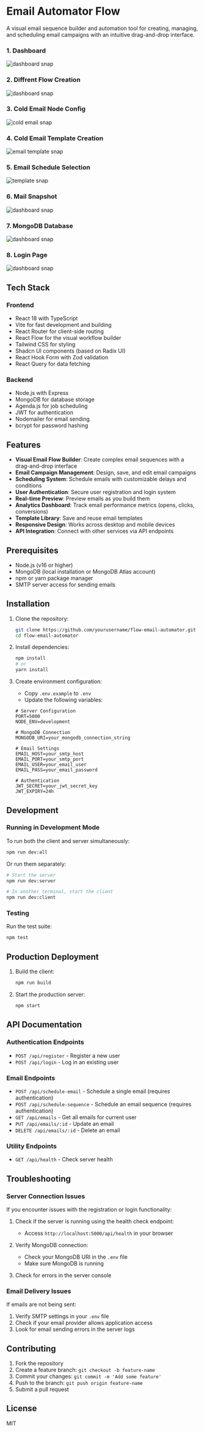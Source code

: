 # Email Automator Flow

A visual email sequence builder and automation tool for creating, managing, and scheduling email campaigns with an intuitive drag-and-drop interface.
### 1. Dashboard
![dashboard snap](https://github.com/PranayHaldiya/email-flow-automator/blob/main/public/Screenshot%202025-04-03%20200313.png)

### 2. Diffrent Flow Creation
![dashboard snap](https://github.com/PranayHaldiya/email-flow-automator/blob/main/public/Screenshot%202025-04-03%20200325.png)

### 3. Cold Email Node Config
![cold email snap](https://github.com/PranayHaldiya/email-flow-automator/blob/main/public/Screenshot%202025-04-03%20200358.png)

### 4. Cold Email Template Creation 
![email template snap](https://github.com/PranayHaldiya/email-flow-automator/blob/main/public/Screenshot%202025-04-03%20200410.png)

### 5. Email Schedule Selection
![template snap](https://github.com/PranayHaldiya/email-flow-automator/blob/main/public/Screenshot%202025-04-03%20200334.png)

### 6. Mail Snapshot 
![dashboard snap](https://github.com/PranayHaldiya/email-flow-automator/blob/main/public/Screenshot%202025-04-03%20200436.png)

### 7. MongoDB Database 
![dashboard snap](https://github.com/PranayHaldiya/email-flow-automator/blob/main/public/Screenshot%202025-04-03%20200454.png)

### 8. Login Page
![dashboard snap](https://github.com/PranayHaldiya/email-flow-automator/blob/main/public/Screenshot%202025-04-03%20200513.png)

## Tech Stack

### Frontend
- React 18 with TypeScript
- Vite for fast development and building
- React Router for client-side routing
- React Flow for the visual workflow builder
- Tailwind CSS for styling
- Shadcn UI components (based on Radix UI)
- React Hook Form with Zod validation
- React Query for data fetching

### Backend
- Node.js with Express
- MongoDB for database storage
- Agenda.js for job scheduling
- JWT for authentication
- Nodemailer for email sending
- bcrypt for password hashing

## Features

- **Visual Email Flow Builder**: Create complex email sequences with a drag-and-drop interface
- **Email Campaign Management**: Design, save, and edit email campaigns
- **Scheduling System**: Schedule emails with customizable delays and conditions
- **User Authentication**: Secure user registration and login system
- **Real-time Preview**: Preview emails as you build them
- **Analytics Dashboard**: Track email performance metrics (opens, clicks, conversions)
- **Template Library**: Save and reuse email templates
- **Responsive Design**: Works across desktop and mobile devices
- **API Integration**: Connect with other services via API endpoints

## Prerequisites

- Node.js (v16 or higher)
- MongoDB (local installation or MongoDB Atlas account)
- npm or yarn package manager
- SMTP server access for sending emails

## Installation

1. Clone the repository:
   ```bash
   git clone https://github.com/yourusername/flow-email-automator.git
   cd flow-email-automator
   ```

2. Install dependencies:
   ```bash
   npm install
   # or
   yarn install
   ```

3. Create environment configuration:
   - Copy `.env.example` to `.env`
   - Update the following variables:
   
   ```
   # Server Configuration
   PORT=5000
   NODE_ENV=development
   
   # MongoDB Connection
   MONGODB_URI=your_mongodb_connection_string
   
   # Email Settings
   EMAIL_HOST=your_smtp_host
   EMAIL_PORT=your_smtp_port
   EMAIL_USER=your_email_user
   EMAIL_PASS=your_email_password
   
   # Authentication
   JWT_SECRET=your_jwt_secret_key
   JWT_EXPIRY=24h
   ```

## Development

### Running in Development Mode

To run both the client and server simultaneously:

```bash
npm run dev:all
```

Or run them separately:

```bash
# Start the server
npm run dev:server

# In another terminal, start the client
npm run dev:client
```

### Testing

Run the test suite:

```bash
npm test
```

## Production Deployment

1. Build the client:
   ```bash
   npm run build
   ```

2. Start the production server:
   ```bash
   npm start
   ```

## API Documentation

### Authentication Endpoints

- `POST /api/register` - Register a new user
- `POST /api/login` - Log in an existing user

### Email Endpoints

- `POST /api/schedule-email` - Schedule a single email (requires authentication)
- `POST /api/schedule-sequence` - Schedule an email sequence (requires authentication)
- `GET /api/emails` - Get all emails for current user
- `PUT /api/emails/:id` - Update an email
- `DELETE /api/emails/:id` - Delete an email

### Utility Endpoints

- `GET /api/health` - Check server health

## Troubleshooting

### Server Connection Issues

If you encounter issues with the registration or login functionality:

1. Check if the server is running using the health check endpoint:
   - Access `http://localhost:5000/api/health` in your browser
   
2. Verify MongoDB connection:
   - Check your MongoDB URI in the `.env` file
   - Make sure MongoDB is running
   
3. Check for errors in the server console

### Email Delivery Issues

If emails are not being sent:

1. Verify SMTP settings in your `.env` file
2. Check if your email provider allows application access
3. Look for email sending errors in the server logs

## Contributing

1. Fork the repository
2. Create a feature branch: `git checkout -b feature-name`
3. Commit your changes: `git commit -m 'Add some feature'`
4. Push to the branch: `git push origin feature-name`
5. Submit a pull request

## License

MIT


